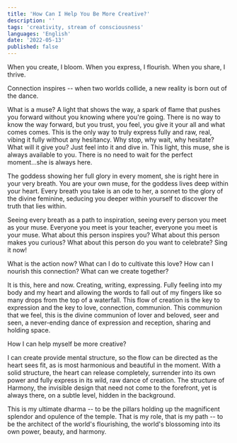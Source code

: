 ```yaml
---
title: 'How Can I Help You Be More Creative?'
description: ''
tags: 'creativity, stream of consciousness'
languages: 'English'
date: '2022-05-13'
published: false
---
```


When you create, I bloom. When you express, I flourish. When you share, I thrive.

Connection inspires -- when two worlds collide, a new reality is born out of the dance.

What is a muse? A light that shows the way, a spark of flame that pushes you forward without you knowing where you're going. There is no way to know the way forward, but you trust, you feel, you give it your all and what comes comes. This is the only way to truly express fully and raw, real, vibing it fully without any hesitancy. Why stop, why wait, why hesitate? What will it give you? Just feel into it and dive in. This light, this muse, she is always available to you. There is no need to wait for the perfect moment...she is always here.

The goddess showing her full glory in every moment, she is right here in your very breath. You are your own muse, for the goddess lives deep within your heart. Every breath you take is an ode to her, a sonnet to the glory of the divine feminine, seducing you deeper within yourself to discover the truth that lies within.

Seeing every breath as a path to inspiration, seeing every person you meet as your muse. Everyone you meet is your teacher, everyone you meet is your muse. What about this person inspires you? What about this person makes you curious? What about this person do you want to celebrate? Sing it now!

What is the action now? What can I do to cultivate this love? How can I nourish this connection? What can we create together?

It is this, here and now. Creating, writing, expressing. Fully feeling into my body and my heart and allowing the words to fall out of my fingers like so many drops from the top of a waterfall. This flow of creation is the key to expression and the key to love, connection, communion. This communion that we feel, this is the divine communion of lover and beloved, seer and seen, a never-ending dance of expression and reception, sharing and holding space.

How I can help myself be more creative?

I can create provide mental structure, so the flow can be directed as the heart sees fit, as is most harmonious and beautiful in the moment. With a solid structure, the heart can release completely, surrender into its own power and fully express in its wild, raw dance of creation. The structure of Harmony, the invisible design that need not come to the forefront, yet is always there, on a subtle level, hidden in the background.

This is my ultimate dharma -- to be the pillars holding up the magnificent splendor and opulence of the temple. That is my role, that is my path -- to be the architect of the world's flourishing, the world's blossoming into its own power, beauty, and harmony.
